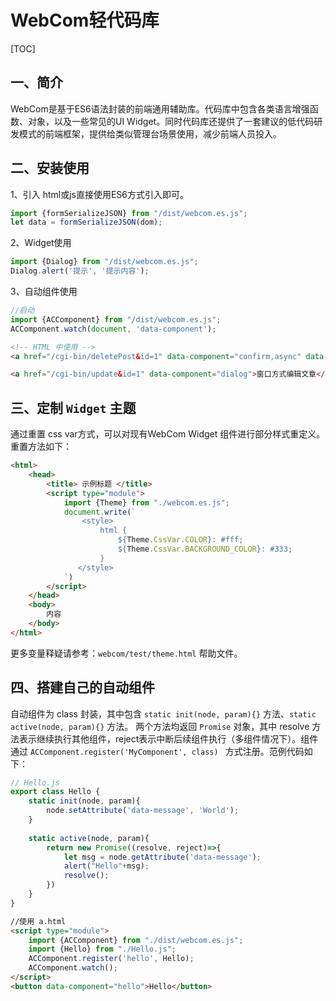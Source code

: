 # WebCom轻代码库

[TOC]

## 一、简介

WebCom是基于ES6语法封装的前端通用辅助库。代码库中包含各类语言增强函数、对象，以及一些常见的UI Widget。同时代码库还提供了一套建议的低代码研发模式的前端框架，提供给类似管理台场景使用，减少前端人员投入。

## 二、安装使用

1、引入
html或js直接使用ES6方式引入即可。

<script src="/dist/webcom.es.js" type="module"></script>

```js
import {formSerializeJSON} from "/dist/webcom.es.js";
let data = formSerializeJSON(dom);
```

2、Widget使用

```js
import {Dialog} from "/dist/webcom.es.js";
Dialog.alert('提示', '提示内容');
```

3、自动组件使用

```js
//启动
import {ACComponent} from "/dist/webcom.es.js";
ACComponent.watch(document, 'data-component');
```

```html
<!-- HTML 中使用 -->
<a href="/cgi-bin/deletePost&id=1" data-component="confirm,async" data-confirm-message="确认删除该文章？">删除文章</a>

<a href="/cgi-bin/update&id=1" data-component="dialog">窗口方式编辑文章</a>
```

## 三、定制 `Widget` 主题

通过重置 css var方式，可以对现有WebCom Widget 组件进行部分样式重定义。重置方法如下：
```html
<html>
    <head>
        <title> 示例标题 </title>
        <script type="module">
            import {Theme} from "./webcom.es.js";
        	document.write(`
        		<style>
        			html {
        				${Theme.CssVar.COLOR}: #fff;
        				${Theme.CssVar.BACKGROUND_COLOR}: #333;
        			}
	 	       </style>
        	`)
        </script>
    </head>
    <body>
        内容
    </body>
</html>
```

更多变量释疑请参考：`webcom/test/theme.html` 帮助文件。

## 四、搭建自己的自动组件

自动组件为 class 封装，其中包含 `static init(node, param){}` 方法、`static active(node, param){}` 方法。
两个方法均返回 `Promise` 对象，其中 resolve 方法表示继续执行其他组件，reject表示中断后续组件执行（多组件情况下）。组件通过 `ACComponent.register('MyComponent', class) ` 方式注册。范例代码如下：

```js
// Hello.js
export class Hello {
    static init(node, param){
        node.setAttribute('data-message', 'World');
    }
    
	static active(node, param){
        return new Promise((resolve, reject)=>{
            let msg = node.getAttribute('data-message');
            alert("Hello"+msg);
            resolve();
        })
    }
}   	
```

```html
//使用 a.html
<script type="module">
	import {ACComponent} from "./dist/webcom.es.js";
	import {Hello} from "./Hello.js";
    ACComponent.register('hello', Hello);
	ACComponent.watch();
</script>
<button data-component="hello">Hello</button>

```
